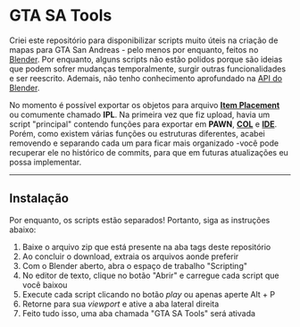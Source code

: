 # GTA SA Tools

Criei este repositório para disponibilizar scripts muito úteis na criação de mapas para GTA San Andreas - pelo menos por enquanto, feitos no [Blender](https://www.blender.org). Por enquanto, alguns scripts não estão polidos porque são ideias que podem sofrer mudanças temporalmente, surgir outras funcionalidades e ser reescrito. Ademais, não tenho conhecimento aprofundado na [API do Blender](https://docs.blender.org/api/current/index.html#).

No momento é possível exportar os objetos para arquivo **[Item Placement](https://gta.fandom.com/wiki/Item_Placement)** ou comumente chamado **IPL**. Na primeira vez que fiz upload, havia um script "principal" contendo funções para exportar em **PAWN**, **[COL](https://gta.fandom.com/wiki/Collision_File)** e **[IDE](https://gta.fandom.com/wiki/IDE)**. Porém, como existem várias funções ou estruturas diferentes, acabei removendo e separando cada um para ficar mais organizado -você pode recuperar ele no histórico de commits, para que em futuras atualizações eu possa implementar.

------

## Instalação

Por enquanto, os scripts estão separados! Portanto, siga as instruções abaixo:

1. Baixe o arquivo zip que está presente na aba tags deste repositório
2. Ao concluir o download, extraia os arquivos aonde preferir
3. Com o Blender aberto, abra o espaço de trabalho "Scripting"
4. No editor de texto, clique no botão "Abrir" e carregue cada script que você baixou
5. Execute cada script clicando no botão *play* ou apenas aperte Alt + P
6. Retorne para sua *viewport* e ative a aba lateral direita
7. Feito tudo isso, uma aba chamada "GTA SA Tools" será ativada
